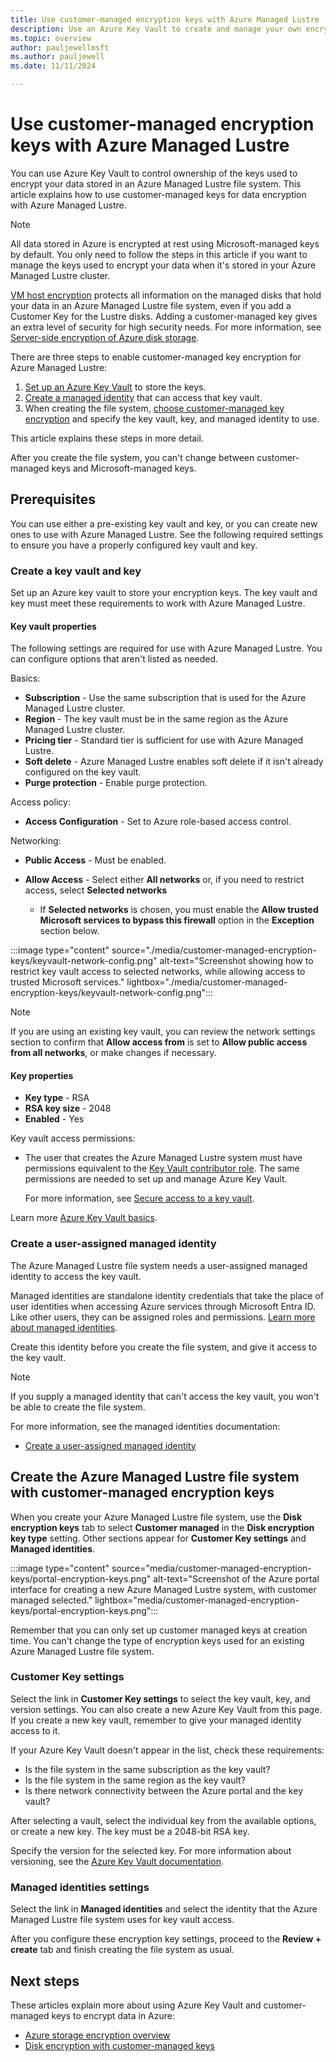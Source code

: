 ```yaml
---
title: Use customer-managed encryption keys with Azure Managed Lustre
description: Use an Azure Key Vault to create and manage your own encryption keys for Azure Managed Lustre file systems.
ms.topic: overview
author: pauljewellmsft
ms.author: pauljewell
ms.date: 11/11/2024

---
```


# Use customer-managed encryption keys with Azure Managed Lustre

You can use Azure Key Vault to control ownership of the keys used to encrypt your data stored in an Azure Managed Lustre file system. This article explains how to use customer-managed keys for data encryption with Azure Managed Lustre.

> [!NOTE]
> All data stored in Azure is encrypted at rest using Microsoft-managed keys by default. You only need to follow the steps in this article if you want to manage the keys used to encrypt your data when it's stored in your Azure Managed Lustre cluster.

[VM host encryption](/azure/virtual-machines/disk-encryption#encryption-at-host---end-to-end-encryption-for-your-vm-data) protects all information on the managed disks that hold your data in an Azure Managed Lustre file system, even if you add a Customer Key for the Lustre disks. Adding a customer-managed key gives an extra level of security for high security needs. For more information, see [Server-side encryption of Azure disk storage](/azure/virtual-machines/disk-encryption).

There are three steps to enable customer-managed key encryption for Azure Managed Lustre:

1. [Set up an Azure Key Vault](#create-a-key-vault-and-key) to store the keys.
1. [Create a managed identity](#create-a-user-assigned-managed-identity) that can access that key vault.
1. When creating the file system, [choose customer-managed key encryption](#create-the-azure-managed-lustre-file-system-with-customer-managed-encryption-keys) and specify the key vault, key, and managed identity to use.

This article explains these steps in more detail.

After you create the file system, you can't change between customer-managed keys and Microsoft-managed keys.

## Prerequisites

You can use either a pre-existing key vault and key, or you can create new ones to use with Azure Managed Lustre. See the following required settings to ensure you have a properly configured key vault and key.

### Create a key vault and key

Set up an Azure key vault to store your encryption keys. The key vault and key must meet these requirements to work with Azure Managed Lustre.

#### Key vault properties

The following settings are required for use with Azure Managed Lustre. You can configure options that aren't listed as needed.

Basics:

- **Subscription** - Use the same subscription that is used for the Azure Managed Lustre cluster.
- **Region** - The key vault must be in the same region as the Azure Managed Lustre cluster.
- **Pricing tier** - Standard tier is sufficient for use with Azure Managed Lustre.
- **Soft delete** - Azure Managed Lustre enables soft delete if it isn't already configured on the key vault.
- **Purge protection** - Enable purge protection.

Access policy:

- **Access Configuration** - Set to Azure role-based access control.

Networking:

- **Public Access** - Must be enabled.
- **Allow Access** - Select either **All networks** or, if you need to restrict access, select **Selected networks**

  - If **Selected networks** is chosen, you must enable the **Allow trusted Microsoft services to bypass this firewall** option in the **Exception** section below.

:::image type="content" source="./media/customer-managed-encryption-keys/keyvault-network-config.png" alt-text="Screenshot showing how to restrict key vault access to selected networks, while allowing access to trusted Microsoft services." lightbox="./media/customer-managed-encryption-keys/keyvault-network-config.png":::

> [!NOTE]
> If you are using an existing key vault, you can review the network settings section to confirm that **Allow access from** is set to **Allow public access from all networks**, or make changes if necessary.

#### Key properties

- **Key type** - RSA
- **RSA key size** - 2048
- **Enabled** - Yes

Key vault access permissions:

- The user that creates the Azure Managed Lustre system must have permissions equivalent to the [Key Vault contributor role](/azure/role-based-access-control/built-in-roles#key-vault-contributor). The same permissions are needed to set up and manage Azure Key Vault.

  For more information, see [Secure access to a key vault](/azure/key-vault/general/security-features).

Learn more [Azure Key Vault basics](/azure/key-vault/general/basic-concepts).

### Create a user-assigned managed identity

The Azure Managed Lustre file system needs a user-assigned managed identity to access the key vault.

Managed identities are standalone identity credentials that take the place of user identities when accessing Azure services through Microsoft Entra ID. Like other users, they can be assigned roles and permissions. [Learn more about managed identities](/azure/active-directory/managed-identities-azure-resources/).

Create this identity before you create the file system, and give it access to the key vault.

> [!NOTE]
> If you supply a managed identity that can't access the key vault, you won't be able to create the file system.

For more information, see the managed identities documentation:

- [Create a user-assigned managed identity](/azure/active-directory/managed-identities-azure-resources/how-manage-user-assigned-managed-identities)

## Create the Azure Managed Lustre file system with customer-managed encryption keys

When you create your Azure Managed Lustre file system, use the **Disk encryption keys** tab to select **Customer managed** in the **Disk encryption key type** setting. Other sections appear for **Customer Key settings** and **Managed identities**.

:::image type="content" source="media/customer-managed-encryption-keys/portal-encryption-keys.png" alt-text="Screenshot of the Azure portal interface for creating a new Azure Managed Lustre system, with customer managed selected." lightbox="media/customer-managed-encryption-keys/portal-encryption-keys.png":::

Remember that you can only set up customer managed keys at creation time. You can't change the type of encryption keys used for an existing Azure Managed Lustre file system.

### Customer Key settings

Select the link in **Customer Key settings** to select the key vault, key, and version settings. You can also create a new Azure Key Vault from this page. If you create a new key vault, remember to give your managed identity access to it.

If your Azure Key Vault doesn't appear in the list, check these requirements:

- Is the file system in the same subscription as the key vault?
- Is the file system in the same region as the key vault?
- Is there network connectivity between the Azure portal and the key vault?

After selecting a vault, select the individual key from the available options, or create a new key. The key must be a 2048-bit RSA key.

Specify the version for the selected key. For more information about versioning, see the [Azure Key Vault documentation](/azure/key-vault/general/about-keys-secrets-certificates#objects-identifiers-and-versioning).

### Managed identities settings

Select the link in **Managed identities** and select the identity that the Azure Managed Lustre file system uses for key vault access.

After you configure these encryption key settings, proceed to the **Review + create** tab and finish creating the file system as usual.

## Next steps

These articles explain more about using Azure Key Vault and customer-managed keys to encrypt data in Azure:

- [Azure storage encryption overview](/azure/storage/common/storage-service-encryption)
- [Disk encryption with customer-managed keys](/azure/virtual-machines/disk-encryption#customer-managed-keys)
